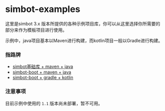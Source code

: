 # simbot-examples

这里是simbot 3.x 版本所提供的各种示例项目库，你可以从这里选择你所需要的部分来作为模板项目进行使用。

示例中，java项目基本以Maven进行构建，而kotlin项目一般以Gradle进行构建。

### 指路牌

- [simbot基础库 + maven + java](simbot-core-normal/simbot-core-normal-maven-java)
- [simbot-boot + maven + java](simbot-boot-normal/simbot-boot-normal-maven-java)
- [simbot-boot + gradle + kotlin](simbot-boot-normal/simbot-boot-normal-gradle-kotlin)


### 注意事项
目前示例中使用的 `1.1` 版本尚未部署，暂不可用。
